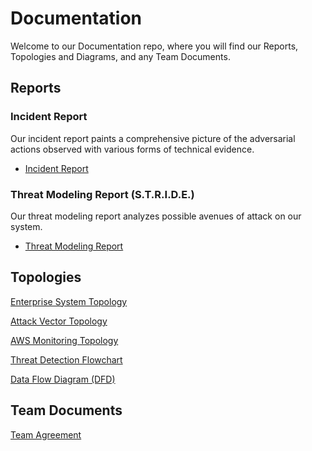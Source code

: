 # Documentation
Welcome to our Documentation repo, where you will find our Reports, Topologies and Diagrams, and any Team Documents.

## Reports

### Incident Report

Our incident report paints a comprehensive picture of the adversarial actions observed with various forms of technical evidence. 
* [Incident Report]()
### Threat Modeling Report (S.T.R.I.D.E.)

Our threat modeling report analyzes possible avenues of attack on our system.
* [Threat Modeling Report]()
## Topologies

[Enterprise System Topology]()

[Attack Vector Topology]()

[AWS Monitoring Topology]()

[Threat Detection Flowchart]()

[Data Flow Diagram (DFD)]() 

## Team Documents

[Team Agreement]()
